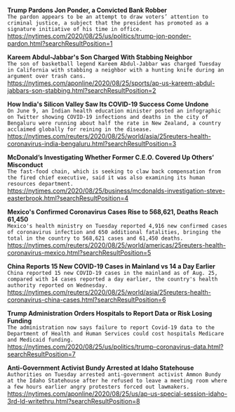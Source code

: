 **Trump Pardons Jon Ponder, a Convicted Bank Robber**\
`The pardon appears to be an attempt to draw voters’ attention to criminal justice, a subject that the president has promoted as a signature initiative of his time in office.`\
https://nytimes.com/2020/08/25/us/politics/trump-jon-ponder-pardon.html?searchResultPosition=1

**Kareem Abdul-Jabbar's Son Charged With Stabbing Neighbor**\
`The son of basketball legend Kareem Abdul-Jabbar was charged Tuesday in California with stabbing a neighbor with a hunting knife during an argument over trash cans.`\
https://nytimes.com/aponline/2020/08/25/sports/ap-us-kareem-abdul-jabbars-son-stabbing.html?searchResultPosition=2

**How India's Silicon Valley Saw Its COVID-19 Success Come Undone**\
`On June 9, an Indian health education minister posted an infographic on Twitter showing COVID-19 infections and deaths in the city of Bengaluru were running about half the rate in New Zealand, a country acclaimed globally for reining in the disease.`\
https://nytimes.com/reuters/2020/08/25/world/asia/25reuters-health-coronavirus-india-bengaluru.html?searchResultPosition=3

**McDonald’s Investigating Whether Former C.E.O. Covered Up Others’ Misconduct**\
`The fast-food chain, which is seeking to claw back compensation from the fired chief executive, said it was also examining its human resources department.`\
https://nytimes.com/2020/08/25/business/mcdonalds-investigation-steve-easterbrook.html?searchResultPosition=4

**Mexico's Confirmed Coronavirus Cases Rise to 568,621, Deaths Reach 61,450**\
`Mexico's health ministry on Tuesday reported 4,916 new confirmed cases of coronavirus infection and 650 additional fatalities, bringing the total in the country to 568,621 cases and 61,450 deaths.`\
https://nytimes.com/reuters/2020/08/25/world/americas/25reuters-health-coronavirus-mexico.html?searchResultPosition=5

**China Reports 15 New COVID-19 Cases in Mainland vs 14 a Day Earlier**\
`China reported 15 new COVID-19 cases in the mainland as of Aug. 25, compared with 14 cases reported a day earlier, the country's health authority reported on Wednesday. `\
https://nytimes.com/reuters/2020/08/25/world/asia/25reuters-health-coronavirus-china-cases.html?searchResultPosition=6

**Trump Administration Orders Hospitals to Report Data or Risk Losing Funding**\
`The administration now says failure to report Covid-19 data to the Department of Health and Human Services could cost hospitals Medicare and Medicaid funding.`\
https://nytimes.com/2020/08/25/us/politics/trump-coronavirus-data.html?searchResultPosition=7

**Anti-Government Activist Bundy Arrested at Idaho Statehouse**\
`Authorities on Tuesday arrested anti-government activist Ammon Bundy at the Idaho Statehouse after he refused to leave a meeting room where a few hours earlier angry protesters forced out lawmakers.`\
https://nytimes.com/aponline/2020/08/25/us/ap-us-special-session-idaho-3rd-ld-writethru.html?searchResultPosition=8

